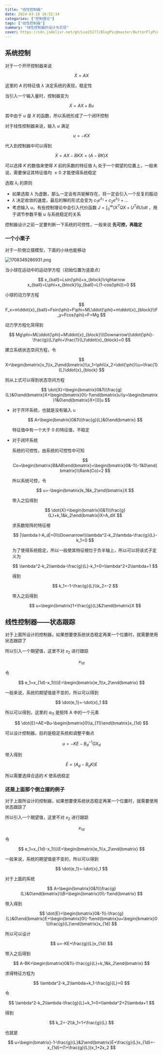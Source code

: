 ```yaml
---
title: "线性控制器"
date: 2024-03-18 16:52:14
categories: ["控制理论"]
tags: ["线性控制器"]
summary: "线性控制器的设计与实现"
cover: https://cdn.jsdelivr.net/gh/Luo25177/BlogPic@master/ButterFlyPic/202404151512002.png
---
```


## 系统控制

对于一个开环控制器来说

$$
\dot{X}=AX
$$

这里的 $A$ 的特征值 $\lambda$ 决定系统的表现，稳定性

当引入一个输入量时，控制器变为

$$
\dot{X}=AX+Bu
$$

其中由于 $u$ 是 $X$ 的函数，所以系统形成了一个闭环控制

对于线性控制器来说，输入 $u$ 满足

$$
u=-KX
$$

代入到控制器中可以得到

$$
\dot{X}=AX-BKX=(A-BK)X
$$

可以选择 $K$ 的数值来使得 $X$ 前的系数的特征值 $\lambda_i$ 处于一个期望的位置上，一般来说，需要保证其特征值均 $≤0$ 才能使得系统稳定

选取 $\lambda_i$ 的原则

- 如果选取 $\lambda$ 为虚数，那么一定会有共轭解存在，将一定会引入一个反复的振动
- $\lambda$ 决定收敛的速度，最后的解的形式会变为 $c_1e^{\lambda_1}+c_2e^{\lambda_2}+...$
- 考虑输入 $u$，有些控制理论中会引入代价函数 $J=\int_0^{\infty}(X^TQX+U^TRU)dt$ ，用于调节参数平衡 u 与系统稳定的关系

控制器设计之前一定要判断一下系统的可控性，一般来说 **先可控，再稳定**

### 一个小栗子

对于一阶倒立摆模型，下面的小块也能移动

![1708349286931.png](./1708349286931.png)

当小球在运动中的运动学方程（初始位置为竖直点）

$$
x_{ball}=Lsin(\phi)+x_{block}\rightarrow x_{ball}=L\phi+x_{block}\\y_{ball}=L(1-cos(\phi))=0
$$

小球的动力学方程

$$
F_x=m\ddot{x}_{ball}=Fsin(\phi)=F\phi=ML\ddot{\phi}+m\ddot{x}_{block}\\F_y=Fcos(\phi)=F=Mg
$$

动力学方程化简得到

$$
Mg\phi=ML\ddot{\phi}+M\ddot{x}_{block}\\\Downarrow\\\ddot{\phi}-\frac{g}{L}\phi+\frac{1}{L}\ddot{x}_{block}=0
$$

建立系统状态空间方程，令

$$
X=\begin{bmatrix}x_1\\x_2\end{bmatrix}\\x_1=\phi\\x_2=\dot{\phi}\\u=\frac{1}{L}\ddot{x}_{block}
$$

则从上式可以得到状态空间方程

$$
\dot{X}=\begin{bmatrix}0&1\\\frac{g}{L}&0\end{bmatrix}X+\begin{bmatrix}0\\-1\end{bmatrix}u\\y=\begin{bmatrix}1&0\end{bmatrix}X+[0]u
$$

- 对于开环系统，也就是没有输入 u
    
    $$
    A=\begin{bmatrix}0&1\\\frac{g}{L}&0\end{bmatrix}
    $$
    
    特征值中有一个大于 0 的特征值，不稳定
    
- 对于闭环系统
    
    系统的可控性，由系统的可控性中可知
    
    $$
    Co=\begin{bmatrix}B&AB\end{bmatrix}=\begin{bmatrix}0&-1\\-1&0\end{bmatrix}\\Rank(Co)=2
    $$
    
    所以系统可控，令
    
    $$
    u=-\begin{bmatrix}k_1&k_2\end{bmatrix}X
    $$
    
    带入之后得到
    
    $$
    \dot{X}=\begin{bmatrix}0&1\\\frac{g}{L}+k_1&k_2\end{bmatrix}X=A_dX
    $$
    
    求系数矩阵的特征根
    
    $$
    |\lambda I-A_d|=0\\\Downarrow\\\lambda^2-k_2\lambda-\frac{g}{L}-k_1=0
    $$
    
    为了使得系统稳定，所以一般使其特征根位于负半轴上，所以可以将该式子定义为
    
    $$
    \lambda^2-k_2\lambda-\frac{g}{L}-k_1=0=\lambda^2+2\lambda+1
    $$
    
    得到
    
    $$
    k_1=-1-\frac{g}{L}\\k_2=-2
    $$
    
    带入之后得到
    
    $$
    u=\begin{bmatrix}1+\frac{g}{L}&2\end{bmatrix}X
    $$
    

## 线性控制器——状态跟踪

对于上面所设计的控制器，如果想要使系统状态稳定再某一个位置时，就需要使用状态跟踪了

所以引入一个期望值，这里不对 $x_2$ 进行跟踪

$$
x_{1d}
$$

令

$$
e_1=x_{1d}-x_1\\\\E=\begin{bmatrix}e_1\\x_2\end{bmatrix}
$$

一般来说，系统的期望值是不变的，所以可以得到

$$
\dot{e_1}=-\dot{x}_1
$$

所以可以得到，这里的 $a_{11}$ 是矩阵 A 中的一个元素

$$
\dot{E}=AE+Bu-\begin{bmatrix}0\\a_{11}\end{bmatrix}x_{1d}
$$

可以设计控制器，目的是稳定系统和调整平衡点

$$
u=-KE-B_d^{-1}GX_d
$$

带入得到

$$
\dot{E}=(A_d-B_dK)E
$$

所以需要选择合适的 $K$ 使系统稳定

### 还是上面那个倒立摆的例子

对于上面所设计的控制器，如果想要使系统状态稳定再某一个位置时，就需要使用状态跟踪了

所以引入一个期望值，这里不对 $x_2$ 进行跟踪

$$
x_{1d}
$$

令

$$
e_1=x_{1d}-x_1\\\\E=\begin{bmatrix}e_1\\x_2\end{bmatrix}
$$

一般来说，系统的期望值是不变的，所以可以得到

$$
\dot{e_1}=-\dot{x}_1
$$

对于上面的系统

$$
A=\begin{bmatrix}0&1\\\frac{g}{L}&0\end{bmatrix}\\B=\begin{bmatrix}0\\-1\end{bmatrix}
$$

带入得到

$$
\dot{E}=\begin{bmatrix}0&-1\\-\frac{g}{L}&0\end{bmatrix}E+\begin{bmatrix}0\\-1\end{bmatrix}u+\begin{bmatrix}0\\\frac{g}{L}\end{bmatrix}x_{1d}
$$

所以可以设计

$$
u=-KE+\frac{g}{L}x_{1d}
$$

带入之后得到

$$
A-BK=\begin{bmatrix}0&1\\-\frac{g}{L}+k_1&k_2\end{bmatrix}
$$

求得特征方程为

$$
\lambda^2-k_2\lambda+k_1-\frac{g}{L}=0
$$

令

$$
\lambda^2-k_2\lambda-\frac{g}{L}+k_1=0=\lambda^2+2\lambda+1
$$

得到

$$
k_2=-2\\k_1=1+\frac{g}{L}
$$

也就是

$$
u=\begin{bmatrix}-1-\frac{g}{L}&2\end{bmatrix}E+\frac{g}{L}x_{1d}=-x_{1d}+(1+\frac{g}{L})x_1+2x_2
$$